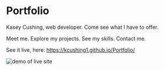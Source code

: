 # Portfolio

Kasey Cushing, web developer. Come see what I have to offer.

Meet me. Explore my projects. See my skills. Contact me.

See it live, here: https://kcushing1.github.io/Portfolio/

![demo of live site](./assets/images/portfolio2.gif)
